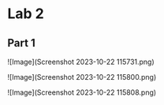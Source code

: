 # Lab 2

## Part 1

![Image](Screenshot 2023-10-22 115731.png)

![Image](Screenshot 2023-10-22 115800.png)

![Image](Screenshot 2023-10-22 115808.png)
